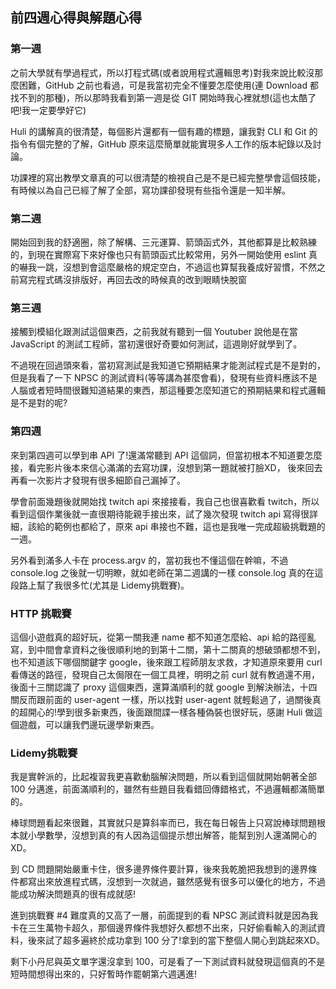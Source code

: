## 前四週心得與解題心得

### 第一週

之前大學就有學過程式，所以打程式碼(或者說用程式邏輯思考)對我來說比較沒那麼困難，GitHub 之前也看過，可是我當初完全不懂要怎麼使用(連 Download 都找不到的那種)，所以那時我看到第一週是從 GIT 開始時我心裡就想(這也太酷了吧!我一定要學好它)

Huli 的講解真的很清楚，每個影片還都有一個有趣的標題，讓我對 CLI 和 Git 的指令有個完整的了解，GitHub 原來這麼簡單就能實現多人工作的版本紀錄以及討論。

功課裡的寫出教學文章真的可以很清楚的檢視自己是不是已經完整學會這個技能，有時候以為自己已經了解了全部，寫功課卻發現有些指令還是一知半解。

### 第二週

開始回到我的舒適圈，除了解構、三元運算、箭頭函式外，其他都算是比較熟練的，到現在實際寫下來好像也只有箭頭函式比較常用，另外一開始使用 eslint 真的嚇我一跳，沒想到會這麼嚴格的規定空白，不過這也算幫我養成好習慣，不然之前寫完程式碼沒排版好，再回去改的時候真的改到眼睛快脫窗

### 第三週

接觸到模組化跟測試這個東西，之前我就有聽到一個 Youtuber 說他是在當 JavaScript 的測試工程師，當初還很好奇要如何測試，這週剛好就學到了。

不過現在回過頭來看，當初寫測試是我知道它預期結果才能測試程式是不是對的，但是我看了一下 NPSC 的測試資料(等等講為甚麼會看)，發現有些資料應該不是人腦或者短時間很難知道結果的東西，那這種要怎麼知道它的預期結果和程式邏輯是不是對的呢?

### 第四週

來到第四週可以學到串 API 了!還滿常聽到 API 這個詞，但當初根本不知道要怎麼接，看完影片後本來信心滿滿的去寫功課，沒想到第一題就被打臉XD，
後來回去再看一次影片才發現有很多細節自己漏掉了。

學會前面幾題後就開始找 twitch api 來接接看，我自己也很喜歡看 twitch，所以看到這個作業後就一直很期待能親手接出來，試了幾次發現 twitch api 寫得很詳細，該給的範例也都給了，原來 api 串接也不難，這也是我唯一完成超級挑戰題的一週。

另外看到滿多人卡在 process.argv 的，當初我也不懂這個在幹嘛，不過 console.log 之後就一切明瞭，就如老師在第二週講的一樣 console.log 真的在這段路上幫了我很多忙(尤其是 Lidemy挑戰賽)。

### HTTP 挑戰賽

這個小遊戲真的超好玩，從第一關我連 name 都不知道怎麼給、api 給的路徑亂寫，到中間會拿資料之後很順利地的到第十二關，第十二關真的想破頭都想不到，也不知道該下哪個關鍵字 google，後來跟工程師朋友求救，才知道原來要用 curl 看傳送的路徑，發現自己太侷限在一個工具裡，明明之前 curl 就有教過還不用，後面十三關認識了 proxy 這個東西，還算滿順利的就 google 到解決辦法，十四關反而跟前面的 user-agent 一樣，所以找對 user-agent 就輕鬆過了，過關後真的超開心的!學到很多新東西，後面跟間諜一樣各種偽裝也很好玩，感謝 Huli 做這個遊戲，可以讓我們邊玩邊學新東西。

### Lidemy挑戰賽

我是實幹派的，比起複習我更喜歡動腦解決問題，所以看到這個就開始朝著全部 100 分邁進，前面滿順利的，雖然有些題目我看錯回傳錯格式，不過邏輯都滿簡單的。

棒球問題看起來很難，其實就只是算斜率而已，我在每日報告上只寫說棒球問題根本就小學數學，沒想到真的有人因為這個提示想出解答，能幫到別人還滿開心的XD。

到 CD 問題開始嚴重卡住，很多邊界條件要計算，後來我乾脆把我想到的邊界條件都寫出來放進程式碼，沒想到一次就過，雖然感覺有很多可以優化的地方，不過能成功解決問題真的很有成就感!

進到挑戰賽 #4 難度真的又高了一層，前面提到的看 NPSC 測試資料就是因為我卡在三生萬物卡超久，那個邊界條件我想好久都想不出來，只好偷看輸入的測試資料，後來試了超多遍終於成功拿到 100 分了!拿到的當下整個人開心到跳起來XD。

剩下小丹尼與英文單字還沒拿到 100，可是看了一下測試資料就發現這個真的不是短時間想得出來的，只好暫時作罷朝第六週邁進!
